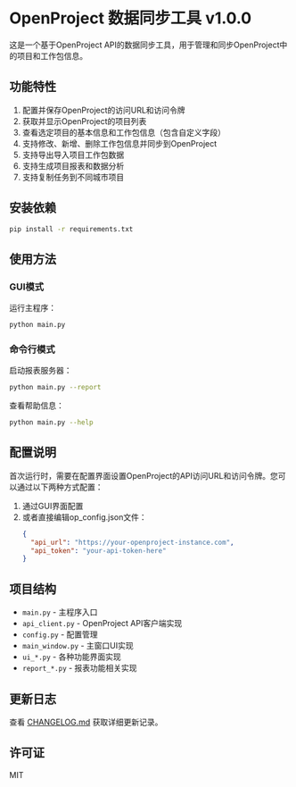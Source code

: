 # OpenProject 数据同步工具 v1.0.0

这是一个基于OpenProject API的数据同步工具，用于管理和同步OpenProject中的项目和工作包信息。

## 功能特性

1. 配置并保存OpenProject的访问URL和访问令牌
2. 获取并显示OpenProject的项目列表
3. 查看选定项目的基本信息和工作包信息（包含自定义字段）
4. 支持修改、新增、删除工作包信息并同步到OpenProject
5. 支持导出导入项目工作包数据
6. 支持生成项目报表和数据分析
7. 支持复制任务到不同城市项目

## 安装依赖

```bash
pip install -r requirements.txt
```

## 使用方法

### GUI模式

运行主程序：

```bash
python main.py
```

### 命令行模式

启动报表服务器：

```bash
python main.py --report
```

查看帮助信息：

```bash
python main.py --help
```

## 配置说明

首次运行时，需要在配置界面设置OpenProject的API访问URL和访问令牌。您可以通过以下两种方式配置：

1. 通过GUI界面配置
2. 或者直接编辑op_config.json文件：
   ```json
   {
     "api_url": "https://your-openproject-instance.com",
     "api_token": "your-api-token-here"
   }
   ```

## 项目结构

- `main.py` - 主程序入口
- `api_client.py` - OpenProject API客户端实现
- `config.py` - 配置管理
- `main_window.py` - 主窗口UI实现
- `ui_*.py` - 各种功能界面实现
- `report_*.py` - 报表功能相关实现

## 更新日志

查看 [CHANGELOG.md](CHANGELOG.md) 获取详细更新记录。

## 许可证

MIT 